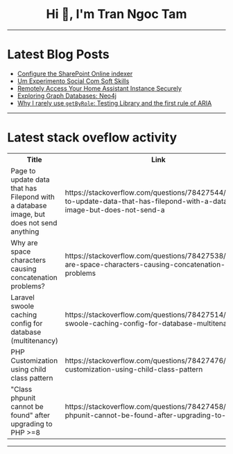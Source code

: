 <h1 align="center">Hi 👋, I'm Tran Ngoc Tam</h1>

---

# Latest Blog Posts 
<!-- BLOG-POST-LIST:START -->
- [Configure the SharePoint Online indexer](https://dev.to/karleeov/configure-the-sharepoint-online-indexer-5he7)
- [Um Experimento Social Com Soft Skills](https://dev.to/andrel/um-experimento-social-com-soft-skills-328f)
- [Remotely Access Your Home Assistant Instance Securely](https://dev.to/hkamran/remotely-access-your-home-assistant-instance-securely-38la)
- [Exploring Graph Databases: Neo4j](https://dev.to/kartikmehta8/exploring-graph-databases-neo4j-286g)
- [Why I rarely use `getByRole`: Testing Library and the first rule of ARIA](https://dev.to/marktnoonan/why-i-rarely-use-getbyrole-testing-library-and-the-first-rule-of-aria-4581)
<!-- BLOG-POST-LIST:END -->

---

# Latest stack oveflow activity
<table>
  <tr><th>Title</th><th>Link</th></tr>
  <!-- STACKOVERFLOW:START --><tr><td>Page to update data that has Filepond with a database image, but does not send anything</td><td>https://stackoverflow.com/questions/78427544/page-to-update-data-that-has-filepond-with-a-database-image-but-does-not-send-a</td></tr><tr><td>Why are space characters causing concatenation problems?</td><td>https://stackoverflow.com/questions/78427538/why-are-space-characters-causing-concatenation-problems</td></tr><tr><td>Laravel swoole caching config for database &lpar;multitenancy&rpar;</td><td>https://stackoverflow.com/questions/78427514/laravel-swoole-caching-config-for-database-multitenancy</td></tr><tr><td>PHP Customization using child class pattern</td><td>https://stackoverflow.com/questions/78427476/php-customization-using-child-class-pattern</td></tr><tr><td>&quot;Class phpunit cannot be found&quot; after upgrading to PHP &gt;=8</td><td>https://stackoverflow.com/questions/78427458/class-phpunit-cannot-be-found-after-upgrading-to-php-8</td></tr><!-- STACKOVERFLOW:END -->
</table>

---


